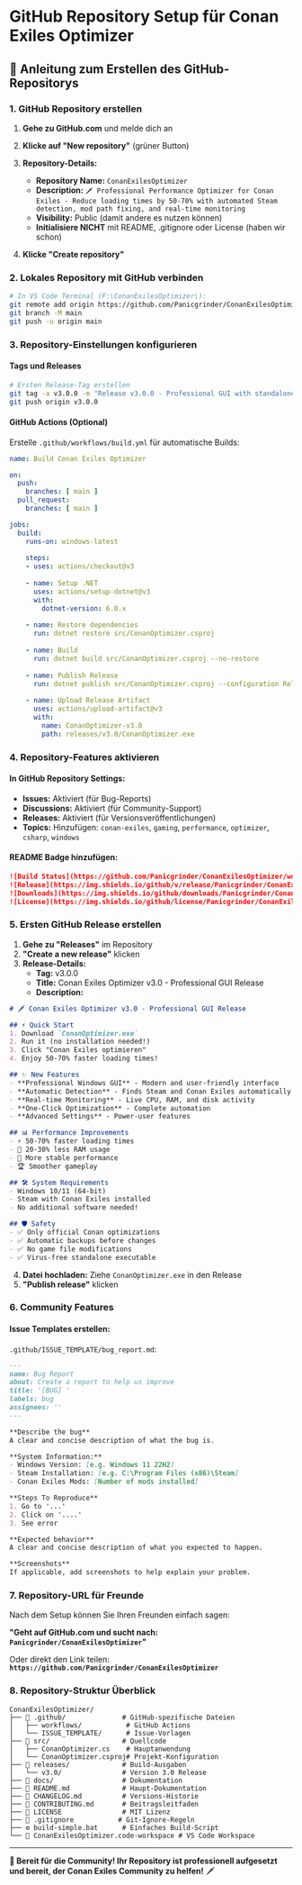 # GitHub Repository Setup für Conan Exiles Optimizer

## 🚀 Anleitung zum Erstellen des GitHub-Repositorys

### 1. GitHub Repository erstellen

1. **Gehe zu GitHub.com** und melde dich an
2. **Klicke auf "New repository"** (grüner Button)
3. **Repository-Details:**
   - **Repository Name:** `ConanExilesOptimizer`
   - **Description:** `🗡️ Professional Performance Optimizer for Conan Exiles - Reduce loading times by 50-70% with automated Steam detection, mod path fixing, and real-time monitoring`
   - **Visibility:** Public (damit andere es nutzen können)
   - **Initialisiere NICHT** mit README, .gitignore oder License (haben wir schon)

4. **Klicke "Create repository"**

### 2. Lokales Repository mit GitHub verbinden

```bash
# In VS Code Terminal (F:\ConanExilesOptimizer\):
git remote add origin https://github.com/Panicgrinder/ConanExilesOptimizer.git
git branch -M main
git push -u origin main
```

### 3. Repository-Einstellungen konfigurieren

#### Tags und Releases
```bash
# Ersten Release-Tag erstellen
git tag -a v3.0.0 -m "Release v3.0.0 - Professional GUI with standalone .exe"
git push origin v3.0.0
```

#### GitHub Actions (Optional)
Erstelle `.github/workflows/build.yml` für automatische Builds:

```yaml
name: Build Conan Exiles Optimizer

on:
  push:
    branches: [ main ]
  pull_request:
    branches: [ main ]

jobs:
  build:
    runs-on: windows-latest
    
    steps:
    - uses: actions/checkout@v3
    
    - name: Setup .NET
      uses: actions/setup-dotnet@v3
      with:
        dotnet-version: 6.0.x
    
    - name: Restore dependencies
      run: dotnet restore src/ConanOptimizer.csproj
    
    - name: Build
      run: dotnet build src/ConanOptimizer.csproj --no-restore
    
    - name: Publish Release
      run: dotnet publish src/ConanOptimizer.csproj --configuration Release --output releases/v3.0 --self-contained true --runtime win-x64 /p:PublishSingleFile=true
    
    - name: Upload Release Artifact
      uses: actions/upload-artifact@v3
      with:
        name: ConanOptimizer-v3.0
        path: releases/v3.0/ConanOptimizer.exe
```

### 4. Repository-Features aktivieren

#### In GitHub Repository Settings:
- **Issues:** Aktiviert (für Bug-Reports)
- **Discussions:** Aktiviert (für Community-Support)
- **Releases:** Aktiviert (für Versionsveröffentlichungen)
- **Topics:** Hinzufügen: `conan-exiles`, `gaming`, `performance`, `optimizer`, `csharp`, `windows`

#### README Badge hinzufügen:
```markdown
![Build Status](https://github.com/Panicgrinder/ConanExilesOptimizer/workflows/Build%20Conan%20Exiles%20Optimizer/badge.svg)
![Release](https://img.shields.io/github/v/release/Panicgrinder/ConanExilesOptimizer)
![Downloads](https://img.shields.io/github/downloads/Panicgrinder/ConanExilesOptimizer/total)
![License](https://img.shields.io/github/license/Panicgrinder/ConanExilesOptimizer)
```

### 5. Ersten GitHub Release erstellen

1. **Gehe zu "Releases"** im Repository
2. **"Create a new release"** klicken
3. **Release-Details:**
   - **Tag:** v3.0.0
   - **Title:** Conan Exiles Optimizer v3.0 - Professional GUI Release
   - **Description:**
```markdown
# 🗡️ Conan Exiles Optimizer v3.0 - Professional GUI Release

## ⚡ Quick Start
1. Download `ConanOptimizer.exe`
2. Run it (no installation needed!)
3. Click "Conan Exiles optimieren"
4. Enjoy 50-70% faster loading times!

## ✨ New Features
- **Professional Windows GUI** - Modern and user-friendly interface
- **Automatic Detection** - Finds Steam and Conan Exiles automatically
- **Real-time Monitoring** - Live CPU, RAM, and disk activity
- **One-Click Optimization** - Complete automation
- **Advanced Settings** - Power-user features

## 📊 Performance Improvements
- ⚡ 50-70% faster loading times
- 🧠 20-30% less RAM usage
- 💾 More stable performance
- 🏆 Smoother gameplay

## 🛠️ System Requirements
- Windows 10/11 (64-bit)
- Steam with Conan Exiles installed
- No additional software needed!

## 🛡️ Safety
- ✅ Only official Conan optimizations
- ✅ Automatic backups before changes
- ✅ No game file modifications
- ✅ Virus-free standalone executable
```

4. **Datei hochladen:** Ziehe `ConanOptimizer.exe` in den Release
5. **"Publish release"** klicken

### 6. Community Features

#### Issue Templates erstellen:
`.github/ISSUE_TEMPLATE/bug_report.md`:
```markdown
---
name: Bug Report
about: Create a report to help us improve
title: '[BUG] '
labels: bug
assignees: ''
---

**Describe the bug**
A clear and concise description of what the bug is.

**System Information:**
- Windows Version: [e.g. Windows 11 22H2]
- Steam Installation: [e.g. C:\Program Files (x86)\Steam]
- Conan Exiles Mods: [Number of mods installed]

**Steps To Reproduce**
1. Go to '...'
2. Click on '....'
3. See error

**Expected behavior**
A clear and concise description of what you expected to happen.

**Screenshots**
If applicable, add screenshots to help explain your problem.
```

### 7. Repository-URL für Freunde

Nach dem Setup können Sie Ihren Freunden einfach sagen:

**"Geht auf GitHub.com und sucht nach: `Panicgrinder/ConanExilesOptimizer`"**

Oder direkt den Link teilen:
**`https://github.com/Panicgrinder/ConanExilesOptimizer`**

### 8. Repository-Struktur Überblick

```
ConanExilesOptimizer/
├── 📁 .github/              # GitHub-spezifische Dateien
│   ├── workflows/           # GitHub Actions
│   └── ISSUE_TEMPLATE/      # Issue-Vorlagen
├── 📁 src/                  # Quellcode
│   ├── ConanOptimizer.cs    # Hauptanwendung
│   └── ConanOptimizer.csproj# Projekt-Konfiguration
├── 📁 releases/             # Build-Ausgaben
│   └── v3.0/               # Version 3.0 Release
├── 📁 docs/                 # Dokumentation
├── 📄 README.md             # Haupt-Dokumentation
├── 📄 CHANGELOG.md          # Versions-Historie
├── 📄 CONTRIBUTING.md       # Beitragsleitfaden
├── 📄 LICENSE               # MIT Lizenz
├── 📄 .gitignore           # Git-Ignore-Regeln
├── ⚙️ build-simple.bat      # Einfaches Build-Script
└── 🔧 ConanExilesOptimizer.code-workspace # VS Code Workspace
```

---

**🎉 Bereit für die Community! Ihr Repository ist professionell aufgesetzt und bereit, der Conan Exiles Community zu helfen!** 🗡️
